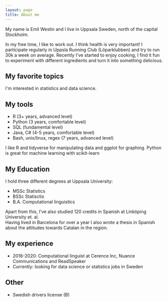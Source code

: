 ```yaml
---
layout: page
title: About me
---
```


My name is Emil Westin and I live in Uppsala Sweden, north of the capital Stockholm.

In my free time, I like to work out. I think health is very important! 
I participate regularly in Uppsla Running Club (Löparklubben) and try to run 30k a week on average. 
Recently I've started to enjoy cooking, I find it fun to experiment with different ingredients and turn it into something delicious. 

##  <i class="fa fa-heart" aria-hidden="true"></i> My favorite topics
I'm interested in statistics and data science. 

##  <i class="fa fa-terminal" aria-hidden="true"></i> My tools
- R (3+ years, advanced level)
- Python (3 years, comfortable level)
- <i class="fa fa-database" aria-hidden="true"></i> SQL (fundamental level)
- Java, C# (4-5 years, comfortable level)
- Bash, unix/linux, regex (7 years, advanced level)

I like R and tidyverse for manipulating data and ggplot for graphing. 
Python is great for machine learning with scikit-learn

## My Education
I hold three different degrees at Uppsala University:
- <i class="fa fa-bar-chart" aria-hidden="true" color="black"></i> MSSc Statistics 
- <i class="fa fa-bar-chart" aria-hidden="true" color="black"></i> BSSc Statisctis 
- <i class="fa fa-desktop" aria-hidden="true"></i> B.A. Computational linguistics

Apart from this, I've also studied 120 credits in Spanish at Linköping University et. al.  
Having lived in Barcelona for over a year I also wrote a thesis in Spanish about the attitudes towards Catalan in the region.

## My experience
- 2016-2020: Computational linguist at Cerence Inc, Nuance Communications and ReadSpeaker
- Currently: looking for data science or statistics jobs in Sweden

## Other

- <i class="fa fa-id-card-o" aria-hidden="true"></i> Swedish drivers license (B)
